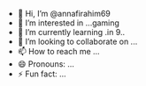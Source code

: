 - 👋 Hi, I’m @annafirahim69
- 👀 I’m interested in ...gaming
- 🌱 I’m currently learning .in 9..
- 💞️ I’m looking to collaborate on ...
- 📫 How to reach me ...
- 😄 Pronouns: ...
- ⚡ Fun fact: ...

<!---
annafirahim69/annafirahim69 is a ✨ special ✨ repository because its `README.md` (this file) appears on your GitHub profile.
You can click the Preview link to take a look at your changes.
--->

